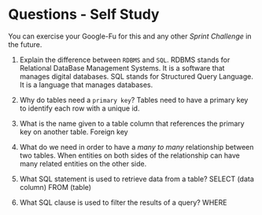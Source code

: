 # Questions - Self Study

You can exercise your Google-Fu for this and any other _Sprint Challenge_ in the future.

1.  Explain the difference between `RDBMS` and `SQL`.
    RDBMS stands for Relational DataBase Management Systems. It is a software that manages 
    digital databases. SQL stands for Structured Query Language. It is a language that manages databases.

2.  Why do tables need a `primary key`?
    Tables need to have a primary key to identify each row with a unique id.

3.  What is the name given to a table column that references the primary key
    on another table.
    Foreign key

4.  What do we need in order to have a _many to many_ relationship between two
    tables.
    When entities on both sides of the relationship can have many related entities on the other side.

5.  What SQL statement is used to retrieve data from a table?
    SELECT (data column) FROM (table)

6.  What SQL clause is used to filter the results of a query?
    WHERE
